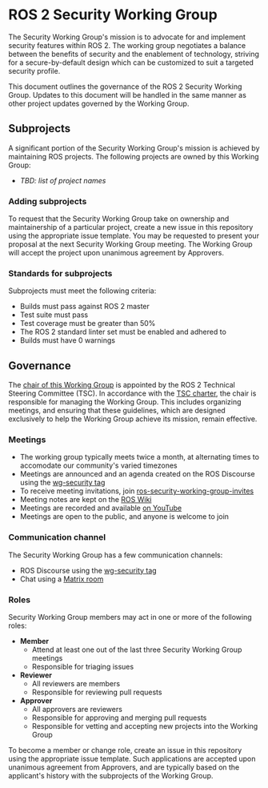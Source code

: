 # ROS 2 Security Working Group
The Security Working Group's mission is to advocate for and implement security features within ROS 2. The working group negotiates a balance between the benefits of security and the enablement of technology, striving for a secure-by-default design which can be customized to suit a targeted security profile.

This document outlines the governance of the ROS 2 Security Working Group. Updates to this document will be handled in the same manner as other project updates governed by the Working Group.

## Subprojects
A significant portion of the Security Working Group's mission is achieved by maintaining ROS projects. The following projects are owned by this Working Group:
* _TBD:  list of project names_

### Adding subprojects
To request that the Security Working Group take on ownership and maintainership of a particular project, create a new issue in this repository using the appropriate issue template. You may be requested to present your proposal at the next Security Working Group meeting. The Working Group will accept the project upon unanimous agreement by Approvers.

### Standards for subprojects
Subprojects must meet the following criteria:
* Builds must pass against ROS 2 master
* Test suite must pass
* Test coverage must be greater than 50%
* The ROS 2 standard linter set must be enabled and adhered to
* Builds must have 0 warnings

## Governance
The [chair of this Working Group](https://index.ros.org/doc/ros2/Governance/) is appointed by the ROS 2 Technical Steering Committee (TSC). In accordance with the [TSC charter](https://index.ros.org/doc/ros2/_downloads/f48e811f5e1a3760466483bf752f1a9e/ros2-tsc-charter.pdf), the chair is responsible for managing the Working Group. This includes organizing meetings, and ensuring that these guidelines, which are designed exclusively to help the Working Group achieve its mission, remain effective.

### Meetings
* The working group typically meets twice a month, at alternating times to accomodate our community's varied timezones
* Meetings are announced and an agenda created on the ROS Discourse using the [wg-security tag](https://discourse.ros.org/tags/wg-security)
* To receive meeting invitations, join [ros-security-working-group-invites](https://groups.google.com/forum/#!forum/ros-security-working-group-invites)
* Meeting notes are kept on the [ROS Wiki](http://wiki.ros.org/ROS2/WorkingGroups/Security)
* Meetings are recorded and available [on YouTube](https://www.youtube.com/playlist?list=PLpUh4ScdBhSMaEekJ8xeAAGmWUgR9S1K_)
* Meetings are open to the public, and anyone is welcome to join

### Communication channel
The Security Working Group has a few communication channels:
* ROS Discourse using the [wg-security tag](https://discourse.ros.org/tags/wg-security)
* Chat using a [Matrix room](https://matrix.to/#/!LcRLnAIRWjSCfZmMeD:matrix.org?via=matrix.org)

### Roles
Security Working Group members may act in one or more of the following roles:
* __Member__
  * Attend at least one out of the last three Security Working Group meetings
  * Responsible for triaging issues
* __Reviewer__
  * All reviewers are members
  * Responsible for reviewing pull requests
* __Approver__
  * All approvers are reviewers
  * Responsible for approving and merging pull requests
  * Responsible for vetting and accepting new projects into the Working Group

To become a member or change role, create an issue in this repository using the appropriate issue template. Such applications are accepted upon unanimous agreement from Approvers, and are typically based on the applicant's history with the subprojects of the Working Group.

